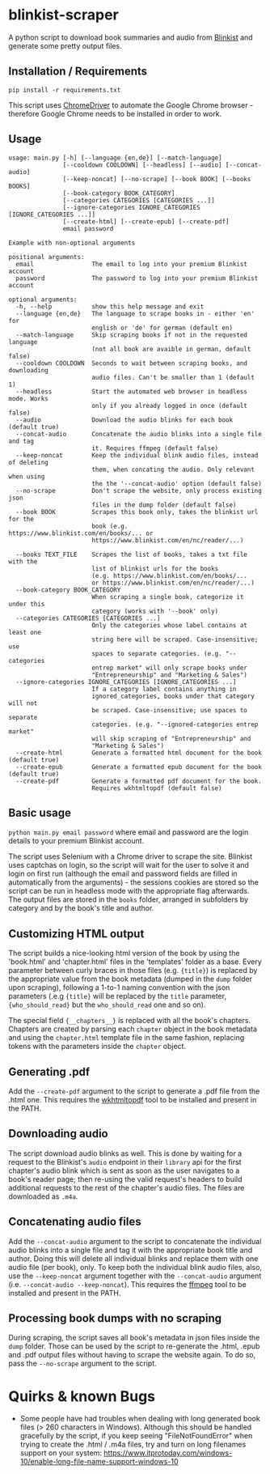 # blinkist-scraper

A python script to download book summaries and audio from [Blinkist](https://www.blinkist.com/) and generate some pretty output files.

## Installation / Requirements

`pip install -r requirements.txt`

This script uses [ChromeDriver](chromedriver.chromium.org) to automate the Google Chrome browser - therefore Google Chrome needs to be installed in order to work.

## Usage

```text
usage: main.py [-h] [--language {en,de}] [--match-language]
               [--cooldown COOLDOWN] [--headless] [--audio] [--concat-audio]
               [--keep-noncat] [--no-scrape] [--book BOOK] [--books BOOKS]
               [--book-category BOOK_CATEGORY]
               [--categories CATEGORIES [CATEGORIES ...]]
               [--ignore-categories IGNORE_CATEGORIES [IGNORE_CATEGORIES ...]]
               [--create-html] [--create-epub] [--create-pdf]
               email password

Example with non-optional arguments

positional arguments:
  email                The email to log into your premium Blinkist account    
  password             The password to log into your premium Blinkist account

optional arguments:
  -h, --help           show this help message and exit
  --language {en,de}   The language to scrape books in - either 'en' for
                       english or 'de' for german (default en)
  --match-language     Skip scraping books if not in the requested language
                       (not all book are avaible in german, default false)
  --cooldown COOLDOWN  Seconds to wait between scraping books, and downloading
                       audio files. Can't be smaller than 1 (default 1)
  --headless           Start the automated web browser in headless mode. Works
                       only if you already logged in once (default false)
  --audio              Download the audio blinks for each book (default true)
  --concat-audio       Concatenate the audio blinks into a single file and tag
                       it. Requires ffmpeg (default false)
  --keep-noncat        Keep the individual blink audio files, instead of deleting
                       them, when concating the audio. Only relevant when using
                       the the '--concat-audio' option (default false)
  --no-scrape          Don't scrape the website, only process existing json
                       files in the dump folder (default false)
  --book BOOK          Scrapes this book only, takes the blinkist url for the
                       book (e.g. https://www.blinkist.com/en/books/... or
                       https://www.blinkist.com/en/nc/reader/...)

  --books TEXT_FILE    Scrapes the list of books, takes a txt file with the
                       list of blinkist urls for the books
                       (e.g. https://www.blinkist.com/en/books/...
                       or https://www.blinkist.com/en/nc/reader/...)
  --book-category BOOK_CATEGORY
                       When scraping a single book, categorize it under this
                       category (works with '--book' only)
  --categories CATEGORIES [CATEGORIES ...]
                       Only the categories whose label contains at least one
                       string here will be scraped. Case-insensitive; use
                       spaces to separate categories. (e.g. "--categories
                       entrep market" will only scrape books under
                       "Entrepreneurship" and "Marketing & Sales")
  --ignore-categories IGNORE_CATEGORIES [IGNORE_CATEGORIES ...]
                       If a category label contains anything in
                       ignored_categories, books under that category will not
                       be scraped. Case-insensitive; use spaces to separate
                       categories. (e.g. "--ignored-categories entrep market"
                       will skip scraping of "Entrepreneurship" and
                       "Marketing & Sales")
  --create-html        Generate a formatted html document for the book (default true)
  --create-epub        Generate a formatted epub document for the book (default true)
  --create-pdf         Generate a formatted pdf document for the book.
                       Requires wkhtmltopdf (default false)
```

## Basic usage
`python main.py email password` where email and password are the login details to your premium Blinkist account.

The script uses Selenium with a Chrome driver to scrape the site. Blinkist uses captchas on login, so the script will wait for the user to solve it and login on first run (although the email and password fields are filled in automatically from the arguments)  - the sessions cookies are stored so the script can be run in headless mode with the appropriate flag afterwards. The output files are stored in the `books` folder, arranged in subfolders by category and by the book's title and author.

## Customizing HTML output
The script builds a nice-looking html version of the book by using the 'book.html' and 'chapter.html' files in the 'templates' folder as a base. Every parameter between curly braces in those files (e.g. `{title}`) is replaced by the appropriate value from the book metadata (dumped in the `dump` folder upon scraping), following a 1-to-1 naming convention with the json parameters (.e.g `{title}` will be replaced by the `title` parameter, `{who_should_read}` but the `who_should_read` one and so on).

The special field `{__chapters__}` is replaced with all the book's chapters. Chapters are created by parsing each `chapter` object in the book metadata and using the `chapter.html` template file in the same fashion, replacing tokens with the parameters inside the `chapter` object.

## Generating .pdf
Add the `--create-pdf` argument to the script to generate a .pdf file from the .html one. This requires the [wkhtmltopdf](https://wkhtmltopdf.org/) tool to be installed and present in the PATH.

## Downloading audio
The script download audio blinks as well. This is done by waiting for a request to the Blinkist's `audio` endpoint in their `library` api for the first chapter's audio blink which is sent as soon as the user navigates to a book's reader page; then re-using the valid request's headers to build additional requests to the rest of the chapter's audio files. The files are downloaded as `.m4a`.

## Concatenating audio files
Add the `--concat-audio` argument to the script to concatenate the individual audio blinks into a single file and tag it with the appropriate book title and author. Doing this will delete all individual blinks and replace them with one audio file (per book), only. To keep both the individual blink audio files, also, use the `--keep-noncat` argument together with the `--concat-audio` argument (i.e. `--concat-audio --keep-noncat`). This requires the [ffmpeg](https://www.ffmpeg.org/) tool to be installed and present in the PATH.

## Processing book dumps with no scraping
During scraping, the script saves all book's metadata in json files inside the `dump` folder. Those can be used by the script to re-generate the .html, .epub and .pdf output files without having to scrape the website again. To do so, pass the `--no-scrape` argument to the script.

# Quirks & known Bugs
- Some people have had troubles when dealing with long generated book files (> 260 characters in Windows). Although this should be handled gracefully by the script, if you keep seeing "FileNotFoundError" when trying to create the .html / .m4a files, try and turn on long filenames support on your system: https://www.itprotoday.com/windows-10/enable-long-file-name-support-windows-10
